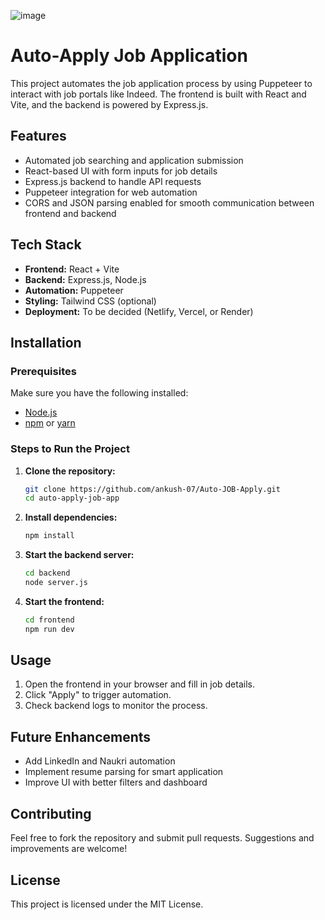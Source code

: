 ![image](../auto-apply-job-app/src/assets/output.png)
# Auto-Apply Job Application

This project automates the job application process by using Puppeteer to interact with job portals like Indeed. The frontend is built with React and Vite, and the backend is powered by Express.js.

## Features

- Automated job searching and application submission
- React-based UI with form inputs for job details
- Express.js backend to handle API requests
- Puppeteer integration for web automation
- CORS and JSON parsing enabled for smooth communication between frontend and backend

## Tech Stack

- **Frontend:** React + Vite
- **Backend:** Express.js, Node.js
- **Automation:** Puppeteer
- **Styling:** Tailwind CSS (optional)
- **Deployment:** To be decided (Netlify, Vercel, or Render)

## Installation

### Prerequisites

Make sure you have the following installed:

- [Node.js](https://nodejs.org/en/)
- [npm](https://www.npmjs.com/) or [yarn](https://yarnpkg.com/)

### Steps to Run the Project

1. **Clone the repository:**
   ```bash
   git clone https://github.com/ankush-07/Auto-JOB-Apply.git
   cd auto-apply-job-app
   ```

2. **Install dependencies:**
    ```bash
    npm install
    ```

3. **Start the backend server:**
    ```bash
    cd backend
    node server.js
    ```

4. **Start the frontend:**
    ```bash
    cd frontend
    npm run dev
    ```

## Usage

1. Open the frontend in your browser and fill in job details.
2. Click "Apply" to trigger automation.
3. Check backend logs to monitor the process.

## Future Enhancements

- Add LinkedIn and Naukri automation
- Implement resume parsing for smart application
- Improve UI with better filters and dashboard

## Contributing

Feel free to fork the repository and submit pull requests. Suggestions and improvements are welcome!

## License

This project is licensed under the MIT License.